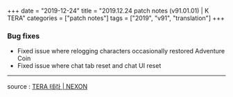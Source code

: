 +++
date = "2019-12-24"
title = "2019.12.24 patch notes (v91.01.01) | K TERA"
categories = ["patch notes"]
tags = ["2019", "v91", "translation"]
+++

### Bug fixes
- Fixed issue where relogging characters occasionally restored Adventure Coin
- Fixed issue where chat tab reset and chat UI reset

----

source : [TERA 테라 | NEXON](http://tera.nexon.com/news/update/view.aspx?n4articlesn=422)
